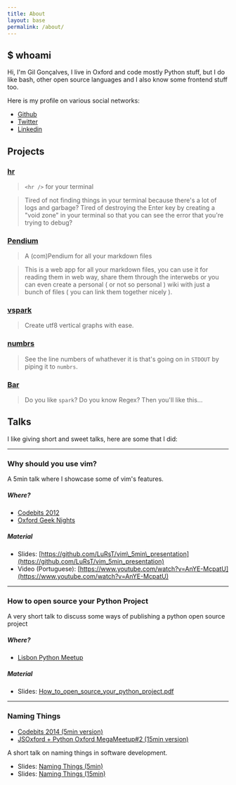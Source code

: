```yaml
---
title: About
layout: base
permalink: /about/
---
```


## $ whoami

Hi, I'm Gil Gonçalves, I live in Oxford and code mostly Python stuff, but I do like bash,
other open source languages and I also know some frontend stuff too.

Here is my profile on various social networks:

* [Github](https://github.com/lurst)
* [Twitter](https://twitter.com/lurst)
* [Linkedin](https://www.linkedin.com/in/lurst)

## Projects

### [hr](https://github.com/LuRsT/hr)

> `<hr />` for your terminal

> Tired of not finding things in your terminal because there's a lot of logs and garbage? Tired
> of destroying the Enter key by creating a "void zone" in your terminal so that you can see the
> error that you're trying to debug?

### [Pendium](https://github.com/LuRsT/Pendium)

> A (com)Pendium for all your markdown files

> This is a web app for all your markdown files, you can use it for reading them in web way, share
> them through the interwebs or you can even create a personal ( or not so personal ) wiki with just
> a bunch of files ( you can link them together nicely ).

### [vspark](https://github.com/LuRsT/vspark)

> Create utf8 vertical graphs with ease.

### [numbrs](https://github.com/LuRsT/numbrs)

> See the line numbers of whathever it is that's going on in `STDOUT` by piping it to `numbrs`.

### [Bar](https://github.com/LuRsT/Bar)

> Do you like `spark`? Do you know Regex? Then you'll like this...

## Talks

I like giving short and sweet talks, here are some that I did:

---

### Why should you use vim?

A 5min talk where I showcase some of vim's features.

##### Where?

* [Codebits 2012](https://codebits.eu)
* [Oxford Geek Nights](http://oxford.geeknights.net/ogn32/)

##### Material

* Slides: [https://github.com/LuRsT/vim\_5min\_presentation](https://github.com/LuRsT/vim_5min_presentation)
* Video (Portuguese): [https://www.youtube.com/watch?v=AnYE-McpatU](https://www.youtube.com/watch?v=AnYE-McpatU)

---

### How to open source your Python Project

A very short talk to discuss some ways of publishing a python open source project

##### Where?

* [Lisbon Python Meetup](http://www.meetup.com/Python-Users-Lisbon/)

##### Material

* Slides: [How\_to\_open\_source\_your\_python\_project.pdf](../downloads/How_to_open_source_your_python_project.pdf)

---

### Naming Things

* [Codebits 2014 (5min version)](https://codebits.eu)
* [JSOxford + Python Oxford MegaMeetup#2 (15min version)](http://jsoxford.com/2014/mega-meetup-2/)

A short talk on naming things in software development.

* Slides: [Naming Things (5min)](/naming-things-5min)
* Slides: [Naming Things (15min)](/naming-things-15min)

